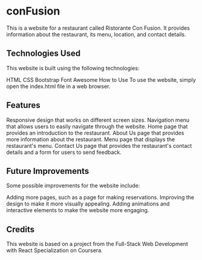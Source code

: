 # conFusion

This is a website for a restaurant called Ristorante Con Fusion. It provides information about the restaurant, its menu, location, and contact details.

## Technologies Used
This website is built using the following technologies:

HTML
CSS
Bootstrap
Font Awesome
How to Use
To use the website, simply open the index.html file in a web browser.

## Features
Responsive design that works on different screen sizes.
Navigation menu that allows users to easily navigate through the website.
Home page that provides an introduction to the restaurant.
About Us page that provides more information about the restaurant.
Menu page that displays the restaurant's menu.
Contact Us page that provides the restaurant's contact details and a form for users to send feedback.

## Future Improvements
Some possible improvements for the website include:

Adding more pages, such as a page for making reservations.
Improving the design to make it more visually appealing.
Adding animations and interactive elements to make the website more engaging.
## Credits
This website is based on a project from the Full-Stack Web Development with React Specialization on Coursera.
